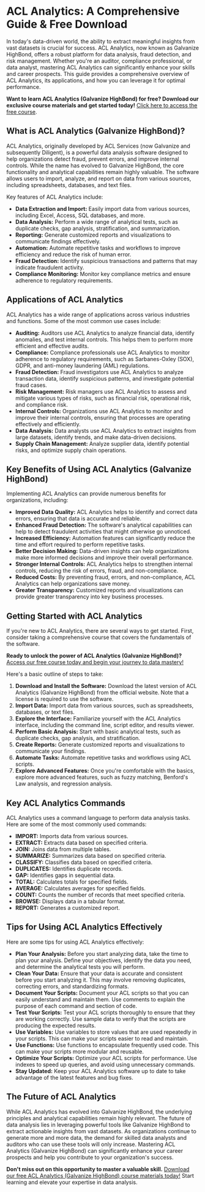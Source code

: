 # ACL Analytics: A Comprehensive Guide & Free Download

In today's data-driven world, the ability to extract meaningful insights from vast datasets is crucial for success. ACL Analytics, now known as Galvanize HighBond, offers a robust platform for data analysis, fraud detection, and risk management. Whether you're an auditor, compliance professional, or data analyst, mastering ACL Analytics can significantly enhance your skills and career prospects. This guide provides a comprehensive overview of ACL Analytics, its applications, and how you can leverage it for optimal performance.

**Want to learn ACL Analytics (Galvanize HighBond) for free? Download our exclusive course materials and get started today!** [Click here to access the free course](https://udemywork.com/acl-analytics).

## What is ACL Analytics (Galvanize HighBond)?

ACL Analytics, originally developed by ACL Services (now Galvanize and subsequently Diligent), is a powerful data analysis software designed to help organizations detect fraud, prevent errors, and improve internal controls. While the name has evolved to Galvanize HighBond, the core functionality and analytical capabilities remain highly valuable. The software allows users to import, analyze, and report on data from various sources, including spreadsheets, databases, and text files.

Key features of ACL Analytics include:

*   **Data Extraction and Import:** Easily import data from various sources, including Excel, Access, SQL databases, and more.
*   **Data Analysis:** Perform a wide range of analytical tests, such as duplicate checks, gap analysis, stratification, and summarization.
*   **Reporting:** Generate customized reports and visualizations to communicate findings effectively.
*   **Automation:** Automate repetitive tasks and workflows to improve efficiency and reduce the risk of human error.
*   **Fraud Detection:** Identify suspicious transactions and patterns that may indicate fraudulent activity.
*   **Compliance Monitoring:** Monitor key compliance metrics and ensure adherence to regulatory requirements.

## Applications of ACL Analytics

ACL Analytics has a wide range of applications across various industries and functions. Some of the most common use cases include:

*   **Auditing:** Auditors use ACL Analytics to analyze financial data, identify anomalies, and test internal controls. This helps them to perform more efficient and effective audits.
*   **Compliance:** Compliance professionals use ACL Analytics to monitor adherence to regulatory requirements, such as Sarbanes-Oxley (SOX), GDPR, and anti-money laundering (AML) regulations.
*   **Fraud Detection:** Fraud investigators use ACL Analytics to analyze transaction data, identify suspicious patterns, and investigate potential fraud cases.
*   **Risk Management:** Risk managers use ACL Analytics to assess and mitigate various types of risks, such as financial risk, operational risk, and compliance risk.
*   **Internal Controls:** Organizations use ACL Analytics to monitor and improve their internal controls, ensuring that processes are operating effectively and efficiently.
*   **Data Analysis:** Data analysts use ACL Analytics to extract insights from large datasets, identify trends, and make data-driven decisions.
*   **Supply Chain Management:** Analyze supplier data, identify potential risks, and optimize supply chain operations.

## Key Benefits of Using ACL Analytics (Galvanize HighBond)

Implementing ACL Analytics can provide numerous benefits for organizations, including:

*   **Improved Data Quality:** ACL Analytics helps to identify and correct data errors, ensuring that data is accurate and reliable.
*   **Enhanced Fraud Detection:** The software's analytical capabilities can help to detect fraudulent activities that might otherwise go unnoticed.
*   **Increased Efficiency:** Automation features can significantly reduce the time and effort required to perform repetitive tasks.
*   **Better Decision Making:** Data-driven insights can help organizations make more informed decisions and improve their overall performance.
*   **Stronger Internal Controls:** ACL Analytics helps to strengthen internal controls, reducing the risk of errors, fraud, and non-compliance.
*   **Reduced Costs:** By preventing fraud, errors, and non-compliance, ACL Analytics can help organizations save money.
*   **Greater Transparency:** Customized reports and visualizations can provide greater transparency into key business processes.

## Getting Started with ACL Analytics

If you're new to ACL Analytics, there are several ways to get started. First, consider taking a comprehensive course that covers the fundamentals of the software.

**Ready to unlock the power of ACL Analytics (Galvanize HighBond)?** [Access our free course today and begin your journey to data mastery!](https://udemywork.com/acl-analytics)

Here's a basic outline of steps to take:

1.  **Download and Install the Software:** Download the latest version of ACL Analytics (Galvanize HighBond) from the official website. Note that a license is required to use the software.
2.  **Import Data:** Import data from various sources, such as spreadsheets, databases, or text files.
3.  **Explore the Interface:** Familiarize yourself with the ACL Analytics interface, including the command line, script editor, and results viewer.
4.  **Perform Basic Analysis:** Start with basic analytical tests, such as duplicate checks, gap analysis, and stratification.
5.  **Create Reports:** Generate customized reports and visualizations to communicate your findings.
6.  **Automate Tasks:** Automate repetitive tasks and workflows using ACL scripts.
7.  **Explore Advanced Features:** Once you're comfortable with the basics, explore more advanced features, such as fuzzy matching, Benford's Law analysis, and regression analysis.

## Key ACL Analytics Commands

ACL Analytics uses a command language to perform data analysis tasks. Here are some of the most commonly used commands:

*   **IMPORT:** Imports data from various sources.
*   **EXTRACT:** Extracts data based on specified criteria.
*   **JOIN:** Joins data from multiple tables.
*   **SUMMARIZE:** Summarizes data based on specified criteria.
*   **CLASSIFY:** Classifies data based on specified criteria.
*   **DUPLICATES:** Identifies duplicate records.
*   **GAP:** Identifies gaps in sequential data.
*   **TOTAL:** Calculates totals for specified fields.
*   **AVERAGE:** Calculates averages for specified fields.
*   **COUNT:** Counts the number of records that meet specified criteria.
*   **BROWSE:** Displays data in a tabular format.
*   **REPORT:** Generates a customized report.

## Tips for Using ACL Analytics Effectively

Here are some tips for using ACL Analytics effectively:

*   **Plan Your Analysis:** Before you start analyzing data, take the time to plan your analysis. Define your objectives, identify the data you need, and determine the analytical tests you will perform.
*   **Clean Your Data:** Ensure that your data is accurate and consistent before you start analyzing it. This may involve removing duplicates, correcting errors, and standardizing formats.
*   **Document Your Scripts:** Document your ACL scripts so that you can easily understand and maintain them. Use comments to explain the purpose of each command and section of code.
*   **Test Your Scripts:** Test your ACL scripts thoroughly to ensure that they are working correctly. Use sample data to verify that the scripts are producing the expected results.
*   **Use Variables:** Use variables to store values that are used repeatedly in your scripts. This can make your scripts easier to read and maintain.
*   **Use Functions:** Use functions to encapsulate frequently used code. This can make your scripts more modular and reusable.
*   **Optimize Your Scripts:** Optimize your ACL scripts for performance. Use indexes to speed up queries, and avoid using unnecessary commands.
*   **Stay Updated:** Keep your ACL Analytics software up to date to take advantage of the latest features and bug fixes.

## The Future of ACL Analytics

While ACL Analytics has evolved into Galvanize HighBond, the underlying principles and analytical capabilities remain highly relevant. The future of data analysis lies in leveraging powerful tools like Galvanize HighBond to extract actionable insights from vast datasets. As organizations continue to generate more and more data, the demand for skilled data analysts and auditors who can use these tools will only increase. Mastering ACL Analytics (Galvanize HighBond) can significantly enhance your career prospects and help you contribute to your organization's success.

**Don't miss out on this opportunity to master a valuable skill.** [Download our free ACL Analytics (Galvanize HighBond) course materials today!](https://udemywork.com/acl-analytics) Start learning and elevate your expertise in data analysis.
